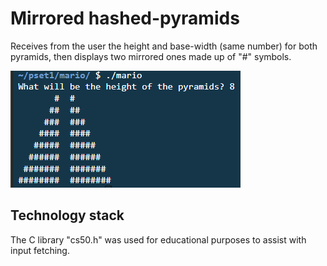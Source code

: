 # Mirrored hashed-pyramids

Receives from the user the height and base-width (same number) for both pyramids, then displays two mirrored ones made up of "#" symbols.

![Screenshot of two mirrored pyramids with height 8](./screenshot.png "Two mirrored pyramids with height 8")

## Technology stack

The C library "cs50.h" was used for educational purposes to assist with input fetching.